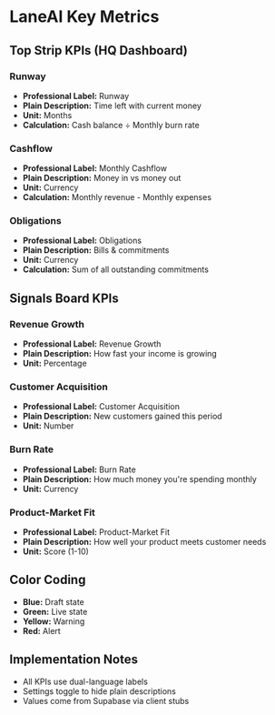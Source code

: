 # LaneAI Key Metrics

## Top Strip KPIs (HQ Dashboard)

### Runway
- **Professional Label:** Runway
- **Plain Description:** Time left with current money
- **Unit:** Months
- **Calculation:** Cash balance ÷ Monthly burn rate

### Cashflow  
- **Professional Label:** Monthly Cashflow
- **Plain Description:** Money in vs money out
- **Unit:** Currency
- **Calculation:** Monthly revenue - Monthly expenses

### Obligations
- **Professional Label:** Obligations
- **Plain Description:** Bills & commitments
- **Unit:** Currency
- **Calculation:** Sum of all outstanding commitments

## Signals Board KPIs

### Revenue Growth
- **Professional Label:** Revenue Growth
- **Plain Description:** How fast your income is growing
- **Unit:** Percentage

### Customer Acquisition
- **Professional Label:** Customer Acquisition
- **Plain Description:** New customers gained this period
- **Unit:** Number

### Burn Rate
- **Professional Label:** Burn Rate
- **Plain Description:** How much money you're spending monthly
- **Unit:** Currency

### Product-Market Fit
- **Professional Label:** Product-Market Fit
- **Plain Description:** How well your product meets customer needs
- **Unit:** Score (1-10)

## Color Coding
- **Blue:** Draft state
- **Green:** Live state
- **Yellow:** Warning
- **Red:** Alert

## Implementation Notes
- All KPIs use dual-language labels
- Settings toggle to hide plain descriptions
- Values come from Supabase via client stubs